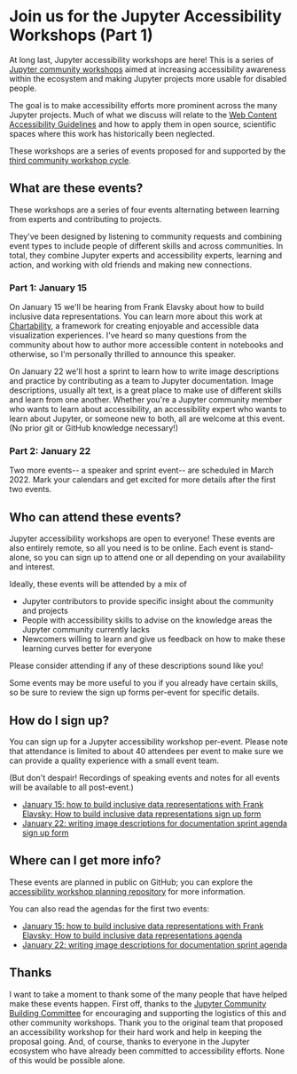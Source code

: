 # Join us for the Jupyter Accessibility Workshops (Part 1)

At long last, Jupyter accessibility workshops are here! This is a series of [Jupyter community workshops](https://blog.jupyter.org/jupyter-community-workshops-cbd34ac82549) aimed at increasing accessibility awareness within the ecosystem and making Jupyter projects more usable for disabled people.

The goal is to make accessibility efforts more prominent across the many Jupyter projects. Much of what we discuss will relate to the [Web Content Accessibility Guidelines](https://en.wikipedia.org/wiki/Web_Content_Accessibility_Guidelines) and how to apply them in open source, scientific spaces where this work has historically been neglected.

These workshops are a series of events proposed for and supported by the [third community workshop cycle](https://blog.jupyter.org/jupyter-community-workshops-call-for-proposals-for-jan-aug-2020-710f687e30f4).

## What are these events?

These workshops are a series of four events alternating between learning from experts and contributing to projects.

They've been designed by listening to community requests and combining event types to include people of different skills and across communities. In total, they combine Jupyter experts and accessibility experts, learning and action, and working with old friends and making new connections.

### Part 1: January 15

On January 15 we'll be hearing from Frank Elavsky about how to build inclusive data representations. You can learn more about this work at [Chartability](https://chartability.fizz.studio/), a framework for creating enjoyable and accessible data visualization experiences. I've heard so many questions from the community about how to author more accessible content in notebooks and otherwise, so I'm personally thrilled to announce this speaker.

On January 22 we'll host a sprint to learn how to write image descriptions and practice by contributing as a team to Jupyter documentation. Image descriptions, usually alt text, is a great place to make use of different skills and learn from one another. Whether you're a Jupyter community member who wants to learn about accessibility, an accessibility expert who wants to learn about Jupyter, or someone new to both, all are welcome at this event. (No prior git or GitHub knowledge necessary!)

### Part 2: January 22

Two more events-- a speaker and sprint event-- are scheduled in March 2022. Mark your calendars and get excited for more details after the first two events.

## Who can attend these events?

Jupyter accessibility workshops are open to everyone! These events are also entirely remote, so all you need is to be online. Each event is stand-alone, so you can sign up to attend one or all depending on your availability and interest.

Ideally, these events will be attended by a mix of 
- Jupyter contributors to provide specific insight about the community and projects
- People with accessibility skills to advise on the knowledge areas the Jupyter community currently lacks
- Newcomers willing to learn and give us feedback on how to make these learning curves better for everyone

Please consider attending if any of these descriptions sound like you!

Some events may be more useful to you if you already have certain skills, so be sure to review the sign up forms per-event for specific details.

## How do I sign up?

You can sign up for a Jupyter accessibility workshop per-event. Please note that attendance is limited to about 40 attendees per event to make sure we can provide a quality experience with a small event team.

(But don't despair! Recordings of speaking events and notes for all events will be available to all post-event.)

- [January 15: how to build inclusive data representations with Frank Elavsky: How to build inclusive data representations sign up form]()
- [January 22: writing image descriptions for documentation sprint agenda sign up form]()

## Where can I get more info?

These events are planned in public on GitHub; you can explore the [accessibility workshop planning repository](https://github.com/Quansight-Labs/jupyter-accessibility-workshops/) for more information. 

You can also read the agendas for the first two events:
- [January 15: how to build inclusive data representations with Frank Elavsky: How to build inclusive data representations agenda]()
- [January 22: writing image descriptions for documentation sprint agenda]()

## Thanks

I want to take a moment to thank some of the many people that have helped make these events happen. First off, thanks to the [Jupyter Community Building Committee](https://jupyter.org/governance/communitybuildingcommittee.html) for encouraging and supporting the logistics of this and other community workshops. Thank you to the original team that proposed an accessibility workshop for their hard work and help in keeping the proposal going. And, of course, thanks to everyone in the Jupyter ecosystem who have already been committed to accessibility efforts. None of this would be possible alone.